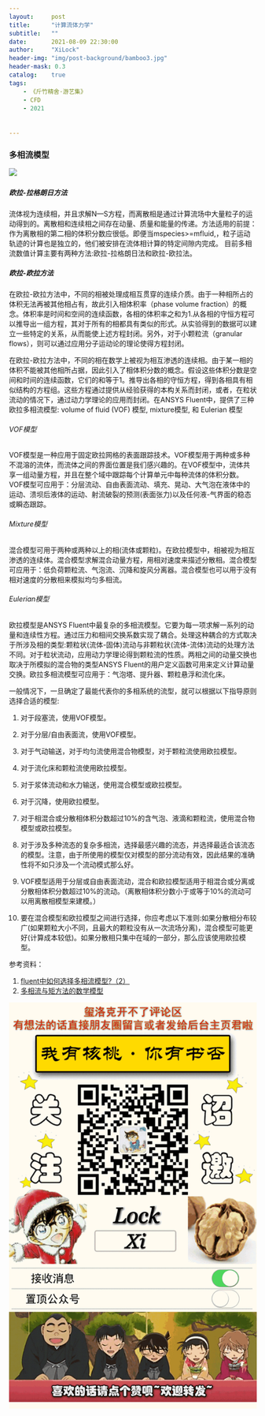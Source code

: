 ```yaml
---
layout:     post
title:      "计算流体力学"
subtitle:   ""
date:       2021-08-09 22:30:00
author:     "XiLock"
header-img: "img/post-background/bamboo3.jpg"
header-mask: 0.3
catalog:    true
tags:
    - 《斤竹精舍·游艺集》
    - CFD
    - 2021


---
```


### 多相流模型
![](https://www.cfd-china.com/assets/uploads/files/1560988126695-%E6%8D%95%E8%8E%B7.jpg)
##### 欧拉-拉格朗日方法
流体视为连续相，并且求解N—S方程，而离散相是通过计算流场中大量粒子的运动得到的。离散相和连续相之间存在动量、质量和能量的传递。方法适用的前提：作为离散相的第二相的体积分数应很低。即便当mspecies>=mfluid,，粒子运动轨迹的计算也是独立的，他们被安排在流体相计算的特定间隙内完成。
目前多相流数值计算主要有两种方法:欧拉-拉格朗日法和欧拉-欧拉法。  
##### 欧拉-欧拉方法
在欧拉-欧拉方法中，不同的相被处理成相互贯穿的连续介质。由于一种相所占的体积无法再被其他相占有，故此引入相体积率（phase volume fraction）的概念。体积率是时间和空间的连续函数，各相的体积率之和为1.从各相的守恒方程可以推导出一组方程，其对于所有的相都具有类似的形式。从实验得到的数据可以建立一些特定的关系，从而能使上述方程封闭。另外，对于小颗粒流（granular flows），则可以通过应用分子运动论的理论使得方程封闭。

在欧拉-欧拉方法中，不同的相在数学上被视为相互渗透的连续相。由于某一相的体积不能被其他相所占据，因此引入了相体积分数的概念。假设这些体积分数是空间和时间的连续函数，它们的和等于1。推导出各相的守恒方程，得到各相具有相似结构的方程组。这些方程通过提供从经验获得的本构关系而封闭，或者，在粒状流动的情况下，通过动力学理论的应用而封闭。在ANSYS Fluent中，提供了三种欧拉多相流模型: volume of fluid (VOF) 模型, mixture模型, 和 Eulerian 模型
###### VOF模型
VOF模型是一种应用于固定欧拉网格的表面跟踪技术。VOF模型用于两种或多种不混溶的流体，而流体之间的界面位置是我们感兴趣的。在VOF模型中，流体共享一组动量方程，并且在整个域中跟踪每个计算单元中每种流体的体积分数。VOF模型可应用于：分层流动、自由表面流动、填充、晃动、大气泡在液体中的运动、溃坝后液体的运动、射流破裂的预测(表面张力)以及任何液-气界面的稳态或瞬态跟踪。
###### Mixture模型
混合模型可用于两种或两种以上的相(流体或颗粒)。在欧拉模型中，相被视为相互渗透的连续体。混合模型求解混合动量方程，用相对速度来描述分散相。混合模型可应用于：低负荷颗粒流、气泡流、沉降和旋风分离器。混合模型也可以用于没有相对速度的分散相来模拟均匀多相流。

###### Eulerian模型
欧拉模型是ANSYS Fluent中最复杂的多相流模型。它要为每一项求解一系列的动量和连续性方程。通过压力和相间交换系数实现了耦合。处理这种耦合的方式取决于所涉及相的类型:颗粒状(流体-固体)流动与非颗粒状(流体-流体)流动的处理方法不同。对于粒状流动，应用动力学理论得到颗粒流的性质。两相之间的动量交换也取决于所模拟的混合物的类型ANSYS Fluent的用户定义函数可用来定义计算动量交换。欧拉多相流模型可应用于：气泡塔、提升器、颗粒悬浮和流化床。

一般情况下，一旦确定了最能代表你的多相系统的流型，就可以根据以下指导原则选择合适的模型:

1. 对于段塞流，使用VOF模型。
1. 对于分层/自由表面流，使用VOF模型。
1. 对于气动输送，对于均匀流使用混合物模型，对于颗粒流使用欧拉模型。
1. 对于流化床和颗粒流使用欧拉模型。
1. 对于浆体流动和水力输送，使用混合模型或欧拉模型。
1. 对于沉降，使用欧拉模型。
1. 对于相混合或分散相体积分数超过10%的含气泡、液滴和颗粒流，使用混合物模型或欧拉模型。
1. 对于涉及多种流态的复杂多相流，选择最感兴趣的流态，并选择最适合该流态的模型。注意，由于所使用的模型仅对模型的部分流动有效，因此结果的准确性将不如只涉及一个流动模式那么好。

1. VOF模型适用于分层或自由表面流动，混合和欧拉模型适用于相混合或分离或分散相体积分数超过10%的流动。（离散相体积分数小于或等于10%的流动可以用离散相模型来建模。）
1. 要在混合模型和欧拉模型之间进行选择，你应考虑以下准则:如果分散相分布较广(如果颗粒大小不同，且最大的颗粒没有从一次流场分离)，混合模型可能更好(计算成本较低)。如果分散相只集中在域的一部分，那么应该使用欧拉模型。

参考资料：
1. [fluent中如何选择多相流模型?（2）](https://www.fangzhenxiu.com/post/773884)
1. [多相流与矩方法的数学模型](https://www.cfd-china.com/topic/1152/%E5%A4%9A%E7%9B%B8%E6%B5%81%E4%B8%8E%E7%9F%A9%E6%96%B9%E6%B3%95%E7%9A%84%E6%95%B0%E5%AD%A6%E6%A8%A1%E5%9E%8B)


![](/img/wc-tail.GIF)
